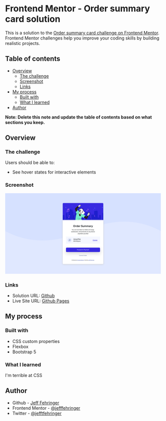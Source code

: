 # Frontend Mentor - Order summary card solution

This is a solution to the [Order summary card challenge on Frontend Mentor](https://www.frontendmentor.io/challenges/order-summary-component-QlPmajDUj). Frontend Mentor challenges help you improve your coding skills by building realistic projects. 

## Table of contents

- [Overview](#overview)
  - [The challenge](#the-challenge)
  - [Screenshot](#screenshot)
  - [Links](#links)
- [My process](#my-process)
  - [Built with](#built-with)
  - [What I learned](#what-i-learned)
- [Author](#author)

**Note: Delete this note and update the table of contents based on what sections you keep.**

## Overview

### The challenge

Users should be able to:

- See hover states for interactive elements

### Screenshot

![./Screenshots/screenshot.png](./Screenshots/screenshot.png)

### Links

- Solution URL: [Github](https://github.com/jefffehringer/FrontendMentor-OrderSummary)
- Live Site URL: [Github Pages](https://jefffehringer.github.io/FrontendMentor-OrderSummary/)

## My process

### Built with

- CSS custom properties
- Flexbox
- Bootstrap 5

### What I learned

I'm terrible at CSS

## Author

- Github - [Jeff Fehringer](https://github.com/jefffehringer)
- Frontend Mentor - [@jefffehringer](https://www.frontendmentor.io/profile/jefffehringer)
- Twitter - [@jefftfehringer](https://www.twitter.com/jefftfehringer)
